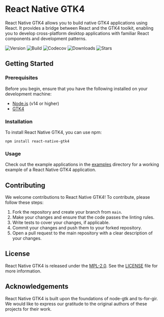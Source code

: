 # React Native GTK4

React Native GTK4 allows you to build native GTK4 applications using React. It provides a bridge between React and the GTK4 toolkit, enabling you to develop cross-platform desktop applications with familiar React components and development patterns.

![Version](https://img.shields.io/npm/v/react-native-gtk4)
![Build](https://img.shields.io/github/actions/workflow/status/eugeniodepalo/react-native-gtk4/ci.yml)
![Codecov](https://img.shields.io/codecov/c/github/eugeniodepalo/react-native-gtk4?logo=codecov)
![Downloads](https://img.shields.io/npm/dw/react-native-gtk4?logo=npm)
![Stars](https://img.shields.io/github/stars/eugeniodepalo/react-native-gtk4?logo=github)

## Getting Started

### Prerequisites

Before you begin, ensure that you have the following installed on your development machine:

- [Node.js](https://nodejs.org) (v14 or higher)
- [GTK4](https://www.gtk.org/docs/installations)

### Installation

To install React Native GTK4, you can use npm:

```shell
npm install react-native-gtk4
```

### Usage

Check out the example applications in the [examples](https://github.com/eugeniodepalo/react-native-gtk4/tree/main/examples) directory for a working example of a React Native GTK4 application.

## Contributing

We welcome contributions to React Native GTK4! To contribute, please follow these steps:

1. Fork the repository and create your branch from `main`.
2. Make your changes and ensure that the code passes the linting rules.
3. Write tests to cover your changes, if applicable.
4. Commit your changes and push them to your forked repository.
5. Open a pull request to the main repository with a clear description of your changes.

## License

React Native GTK4 is released under the [MPL-2.0](https://opensource.org/licenses/MPL-2.0). See the [LICENSE](LICENSE) file for more information.

## Acknowledgements

React Native GTK4 is built upon the foundations of node-gtk and ts-for-gir. We would like to express our gratitude to the original authors of these projects for their work.
